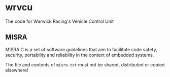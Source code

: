 # wrvcu
The code for Warwick Racing's Vehicle Control Unit

## MISRA

MISRA C is a set of software guidelines that aim to facilitate code safety, security, portability and reliability in the context of embedded systems.

The file and contents of `misra.txt` must not be shared, distributed or copied elsewhere! 